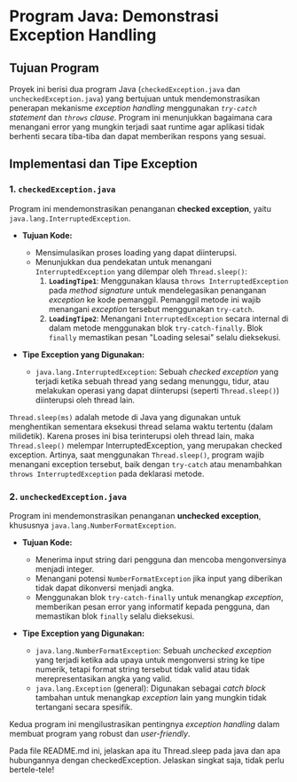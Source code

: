 # Program Java: Demonstrasi Exception Handling

## Tujuan Program

Proyek ini berisi dua program Java (`checkedException.java` dan `uncheckedException.java`) yang bertujuan untuk mendemonstrasikan penerapan mekanisme *exception handling* menggunakan *`try-catch` statement* dan *`throws` clause*. Program ini menunjukkan bagaimana cara menangani error yang mungkin terjadi saat runtime agar aplikasi tidak berhenti secara tiba-tiba dan dapat memberikan respons yang sesuai.

## Implementasi dan Tipe Exception

### 1. `checkedException.java`

Program ini mendemonstrasikan penanganan **checked exception**, yaitu `java.lang.InterruptedException`.

* **Tujuan Kode:**
    * Mensimulasikan proses loading yang dapat diinterupsi.
    * Menunjukkan dua pendekatan untuk menangani `InterruptedException` yang dilempar oleh `Thread.sleep()`:
        1.  **`LoadingTipe1`**: Menggunakan klausa `throws InterruptedException` pada *method signature* untuk mendelegasikan penanganan *exception* ke kode pemanggil. Pemanggil metode ini wajib menangani *exception* tersebut menggunakan `try-catch`.
        2.  **`LoadingTipe2`**: Menangani `InterruptedException` secara internal di dalam metode menggunakan blok `try-catch-finally`. Blok `finally` memastikan pesan "Loading selesai" selalu dieksekusi.

* **Tipe Exception yang Digunakan:**
    * `java.lang.InterruptedException`: Sebuah *checked exception* yang terjadi ketika sebuah thread yang sedang menunggu, tidur, atau melakukan operasi yang dapat diinterupsi (seperti `Thread.sleep()`) diinterupsi oleh thread lain.

`Thread.sleep(ms)` adalah metode di Java yang digunakan untuk menghentikan sementara eksekusi thread selama waktu tertentu (dalam milidetik). Karena proses ini bisa terinterupsi oleh thread lain, maka `Thread.sleep()` melempar InterruptedException, yang merupakan checked exception. Artinya, saat menggunakan `Thread.sleep()`, program wajib menangani exception tersebut, baik dengan `try-catch` atau menambahkan `throws InterruptedException` pada deklarasi metode.

### 2. `uncheckedException.java`

Program ini mendemonstrasikan penanganan **unchecked exception**, khususnya `java.lang.NumberFormatException`.

* **Tujuan Kode:**
    * Menerima input string dari pengguna dan mencoba mengonversinya menjadi integer.
    * Menangani potensi `NumberFormatException` jika input yang diberikan tidak dapat dikonversi menjadi angka.
    * Menggunakan blok `try-catch-finally` untuk menangkap *exception*, memberikan pesan error yang informatif kepada pengguna, dan memastikan blok `finally` selalu dieksekusi.

* **Tipe Exception yang Digunakan:**
    * `java.lang.NumberFormatException`: Sebuah *unchecked exception* yang terjadi ketika ada upaya untuk mengonversi string ke tipe numerik, tetapi format string tersebut tidak valid atau tidak merepresentasikan angka yang valid.
    * `java.lang.Exception` (general): Digunakan sebagai *catch block* tambahan untuk menangkap *exception* lain yang mungkin tidak tertangani secara spesifik.

Kedua program ini mengilustrasikan pentingnya *exception handling* dalam membuat program yang robust dan *user-friendly*.

Pada file README.md ini, jelaskan apa itu Thread.sleep pada java dan apa hubungannya dengan checkedException. Jelaskan singkat saja, tidak perlu bertele-tele!